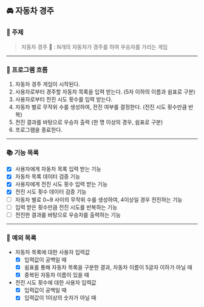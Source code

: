 ## 🚘 자동차 경주
### 📌 주제 

> 자동차 경주 🚗 : N개의 자동차가 경주를 하여 우승자를 가리는 게임
---
### 📍 프로그램 흐름 
1. 자동차 경주 게임이 시작된다.
2. 사용자로부터 경주할 자동차 목록을 입력 받는다. (5자 이하의 이름과 쉼표로 구분)
3. 사용자로부터 전진 시도 횟수를 입력 받는다.
4. 자동차 별로 무작위 수를 생성하여, 전진 여부를 결정한다. (전진 시도 횟수만큼 반복)
5. 전진 결과를 바탕으로 우승자 출력 (한 명 이상의 경우, 쉼표로 구분)
6. 프로그램을 종료한다.

---
### 📚 기능 목록
- [x] 사용자에게 자동차 목록 입력 받는 기능
- [x] 자동차 목록 데이터 검증 기능
- [x] 사용자에게 전진 시도 횟수 입력 받는 기능
- [x] 전진 시도 횟수 데이터 검증 기능
- [ ] 자동차 별로 0~9 사이의 무작위 수를 생성하여, 4이상일 경우 전진하는 기능
- [ ] 입력 받은 횟수만큼 전진 시도를 반복하는 기능
- [ ] 전진한 결과를 바탕으로 우승자를 출력하는 기능

---
### 📒 예외 목록 
- 자동차 목록에 대한 사용자 입력값
  - [x] 입력값이 공백일 때
  - [x] 쉼표를 통해 자동차 목록을 구분한 결과, 자동차 이름이 5글자 이하가 아닐 때
  - [x] 중복된 자동차 이름이 있을 때
- 전진 시도 횟수에 대한 사용자 입력값
  - [x] 입력값이 공백일 때
  - [x] 입력값이 1이상의 숫자가 아닐 때
